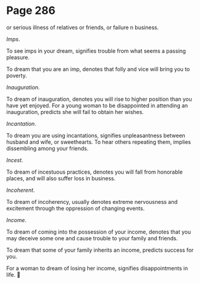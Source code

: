 # Page 286
or serious illness of relatives or friends, or failure n business.


_Imps_.


To see imps in your dream, signifies trouble from what seems
a passing pleasure.


To dream that you are an imp, denotes that folly and vice will bring
you to poverty.


_Inauguration_.


To dream of inauguration, denotes you will rise to higher position than
you have yet enjoyed. For a young woman to be disappointed in attending
an inauguration, predicts she will fail to obtain her wishes.


_Incantation_.


To dream you are using incantations, signifies unpleasantness between
husband and wife, or sweethearts. To hear others repeating them,
implies dissembling among your friends.


_Incest_.


To dream of incestuous practices, denotes you will fall from honorable places,
and will also suffer loss in business.


_Incoherent_.


To dream of incoherency, usually denotes extreme nervousness and excitement
through the oppression of changing events.


_Income_.


To dream of coming into the possession of your income, denotes that you
may deceive some one and cause trouble to your family and friends.


To dream that some of your family inherits an income,
predicts success for you.


For a woman to dream of losing her income, signifies disappointments in life.
